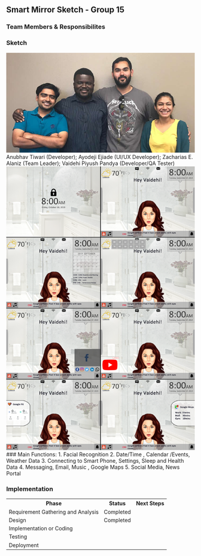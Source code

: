 ## Smart Mirror Sketch - Group 15

### Team Members & Responsibilites
### Sketch
<img src = "Images/picture_15.jpg">
<caption>Anubhav Tiwari (Developer); Ayodeji Ejiade (UI/UX Developer); Zacharias E. Alaniz (Team Leader); Vaidehi Piyush Pandya (Developer/QA Tester)</caption>

<img src = "Images/p1.15.png">
### Main Functions:
1. Facial Recognition
2. Date/Time , Calendar /Events, Weather Data 
3. Connecting to Smart Phone, Settings, Sleep and Health Data 
4. Messaging, Email, Music , Google Maps
5. Social Media, News Portal

### Implementation
<table>
<tr>
<th>Phase</th><th>Status</th><th>Next Steps</th>
</tr>

<tr>
<td>Requirement Gathering and Analysis</td><td>Completed</td><td></td>
</tr>

<tr>
<td>Design</td><td>Completed</td><td></td>
</tr>


<tr>
<td>Implementation or Coding</td><td></td><td></td>
</tr>


<tr>
<td>Testing</td><td></td><td></td>
</tr>

<tr>
<td>Deployment</td><td></td><td></td>
</tr>


</table>